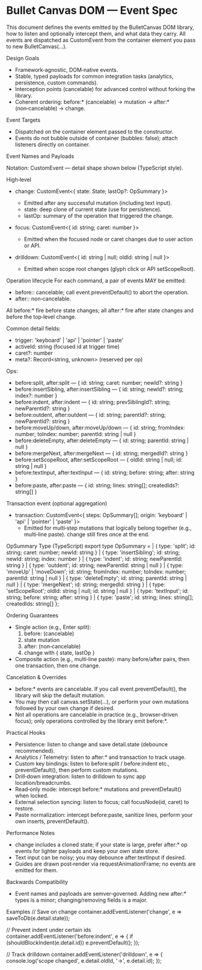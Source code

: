 Bullet Canvas DOM — Event Spec
================================

This document defines the events emitted by the BulletCanvas DOM library, how to listen and optionally intercept them, and what data they carry. All events are dispatched as CustomEvent from the container element you pass to new BulletCanvas(...).

Design Goals
- Framework‑agnostic, DOM‑native events.
- Stable, typed payloads for common integration tasks (analytics, persistence, custom commands).
- Interception points (cancelable) for advanced control without forking the library.
- Coherent ordering: before:* (cancelable) → mutation → after:* (non‑cancelable) → change.

Event Targets
- Dispatched on the container element passed to the constructor.
- Events do not bubble outside of container (bubbles: false); attach listeners directly on container.

Event Names and Payloads

Notation: CustomEvent<Detail> — detail shape shown below (TypeScript style).

High‑level
- change: CustomEvent<{ state: State; lastOp?: OpSummary }>
  - Emitted after any successful mutation (including text input).
  - state: deep clone of current state (use for persistence).
  - lastOp: summary of the operation that triggered the change.

- focus: CustomEvent<{ id: string; caret: number }>
  - Emitted when the focused node or caret changes due to user action or API.

- drilldown: CustomEvent<{ id: string | null; oldId: string | null }>
  - Emitted when scope root changes (glyph click or API setScopeRoot).

Operation lifecycle
For each command, a pair of events MAY be emitted:
- before:<op>: cancelable; call event.preventDefault() to abort the operation.
- after:<op>: non‑cancelable.

All before:* fire before state changes; all after:* fire after state changes and before the top‑level change.

Common detail fields:
- trigger: 'keyboard' | 'api' | 'pointer' | 'paste'
- activeId: string (focused id at trigger time)
- caret?: number
- meta?: Record<string, unknown> (reserved per op)

Ops:
- before:split, after:split — { id: string; caret: number; newId?: string }
- before:insertSibling, after:insertSibling — { id: string; newId?: string; index?: number }
- before:indent, after:indent — { id: string; prevSiblingId?: string; newParentId?: string }
- before:outdent, after:outdent — { id: string; parentId?: string; newParentId?: string }
- before:moveUp/down, after:moveUp/down — { id: string; fromIndex: number; toIndex: number; parentId: string | null }
- before:deleteEmpty, after:deleteEmpty — { id: string; parentId: string | null }
- before:mergeNext, after:mergeNext — { id: string; mergedId?: string }
- before:setScopeRoot, after:setScopeRoot — { oldId: string | null; id: string | null }
- before:textInput, after:textInput — { id: string; before: string; after: string }
- before:paste, after:paste — { id: string; lines: string[]; createdIds?: string[] }

Transaction event (optional aggregation)
- transaction: CustomEvent<{ steps: OpSummary[]; origin: 'keyboard' | 'api' | 'pointer' | 'paste' }>
  - Emitted for multi‑step mutations that logically belong together (e.g., multi‑line paste). change still fires once at the end.

OpSummary Type (TypeScript)
export type OpSummary =
  | { type: 'split'; id: string; caret: number; newId: string }
  | { type: 'insertSibling'; id: string; newId: string; index: number }
  | { type: 'indent'; id: string; newParentId: string }
  | { type: 'outdent'; id: string; newParentId: string | null }
  | { type: 'moveUp' | 'moveDown'; id: string; fromIndex: number; toIndex: number; parentId: string | null }
  | { type: 'deleteEmpty'; id: string; parentId: string | null }
  | { type: 'mergeNext'; id: string; mergedId: string }
  | { type: 'setScopeRoot'; oldId: string | null; id: string | null }
  | { type: 'textInput'; id: string; before: string; after: string }
  | { type: 'paste'; id: string; lines: string[]; createdIds: string[] };

Ordering Guarantees
- Single action (e.g., Enter split):
  1) before:<op> (cancelable)
  2) state mutation
  3) after:<op> (non‑cancelable)
  4) change with { state, lastOp }
- Composite action (e.g., multi‑line paste): many before/after pairs, then one transaction, then one change.

Cancelation & Overrides
- before:* events are cancelable. If you call event.preventDefault(), the library will skip the default mutation.
- You may then call canvas.setState(...), or perform your own mutations followed by your own change if desired.
- Not all operations are cancelable in practice (e.g., browser‑driven focus); only operations controlled by the library emit before:*.

Practical Hooks
- Persistence: listen to change and save detail.state (debounce recommended).
- Analytics / Telemetry: listen to after:* and transaction to track usage.
- Custom key bindings: listen to before:split / before:indent etc., preventDefault(), then perform custom mutations.
- Drill‑down integration: listen to drilldown to sync app location/breadcrumbs.
- Read‑only mode: intercept before:* mutations and preventDefault() when locked.
- External selection syncing: listen to focus; call focusNode(id, caret) to restore.
- Paste normalization: intercept before:paste, sanitize lines, perform your own inserts, preventDefault().

Performance Notes
- change includes a cloned state; if your state is large, prefer after:* op events for lighter payloads and keep your own state store.
- Text input can be noisy; you may debounce after:textInput if desired.
- Guides are drawn post‑render via requestAnimationFrame; no events are emitted for them.

Backwards Compatibility
- Event names and payloads are semver‑governed. Adding new after:* types is a minor; changing/removing fields is a major.

Examples
// Save on change
container.addEventListener('change', e => saveToDb(e.detail.state));

// Prevent indent under certain ids
container.addEventListener('before:indent', e => {
  if (shouldBlockIndent(e.detail.id)) e.preventDefault();
});

// Track drilldown
container.addEventListener('drilldown', e => {
  console.log('scope changed', e.detail.oldId, '→', e.detail.id);
});

